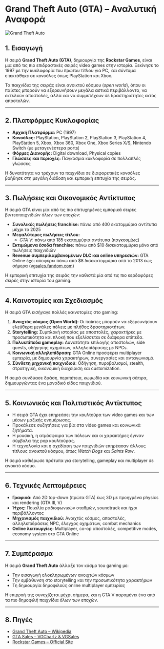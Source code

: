 # Grand Theft Auto (GTA) – Αναλυτική Αναφορά

![Grand Theft Auto](https://upload.wikimedia.org/wikipedia/en/6/60/Grand_Theft_Auto_series_logo.png)

## 1. Εισαγωγή

Η σειρά **Grand Theft Auto (GTA)**, δημιουργία της **Rockstar Games**, είναι μια από τις πιο επιδραστικές σειρές video games στην ιστορία. Ξεκίνησε το 1997 με την κυκλοφορία του πρώτου τίτλου για PC, και σύντομα επεκτάθηκε σε κονσόλες όπως PlayStation και Xbox.

Τα παιχνίδια της σειράς είναι ανοικτού κόσμου (*open world*), όπου οι παίκτες μπορούν να εξερευνήσουν μεγάλα αστικά περιβάλλοντα, να εκτελούν αποστολές, αλλά και να συμμετέχουν σε δραστηριότητες εκτός αποστολών.

---

## 2. Πλατφόρμες Κυκλοφορίας

- **Αρχική Πλατφόρμα:** PC (1997)  
- **Κονσόλες:** PlayStation, PlayStation 2, PlayStation 3, PlayStation 4, PlayStation 5, Xbox, Xbox 360, Xbox One, Xbox Series X/S, Nintendo Switch (με μεταγενέστερα ports)  
- **Φόρμες Διανομής:** Digital download, Physical copies  
- **Γλώσσες και περιοχές:** Παγκόσμια κυκλοφορία σε πολλαπλές γλώσσες  

Η δυνατότητα να τρέχουν τα παιχνίδια σε διαφορετικές κονσόλες βοήθησε στη μεγάλη διάδοση και εμπορική επιτυχία της σειράς.

---

## 3. Πωλήσεις και Οικονομικός Αντίκτυπος

Η σειρά GTA είναι μία από τις πιο επιτυχημένες εμπορικά σειρές βιντεοπαιχνιδιών όλων των εποχών:

- **Συνολικές πωλήσεις franchise:** πάνω από 400 εκατομμύρια αντίτυπα μέχρι το 2025  
- **Μεγαλύτερες πωλήσεις τίτλου:**  
  - *GTA V*: πάνω από 185 εκατομμύρια αντίτυπα (παγκοσμίως)  
- **Εκτιμώμενα έσοδα franchise:** πάνω από $10 δισεκατομμύρια μόνο από πωλήσεις παιχνιδιών  
- **Revenue συμπεριλαμβανομένων DLC και online υπηρεσιών:** GTA Online έχει αποφέρει πάνω από $8 δισεκατομμύρια από το 2013 έως σήμερα ([vgsales.fandom.com](https://vgsales.fandom.com/wiki/Grand_Theft_Auto))  

Η εμπορική επιτυχία της σειράς την καθιστά μία από τις πιο κερδοφόρες σειρές στην ιστορία του gaming.

---

## 4. Καινοτομίες και Σχεδιασμός

Η σειρά GTA εισήγαγε πολλές καινοτομίες στο gaming:  

1. **Ανοιχτός κόσμος (Open World):** Οι παίκτες μπορούν να εξερευνήσουν ελεύθερα μεγάλες πόλεις με πλήθος δραστηριοτήτων.  
2. **Storytelling:** Συμπλοκή ιστορίας με αποστολές, χαρακτήρες με προσωπικότητα και πλοκή που εξελίσσεται σε διάφορα επίπεδα.  
3. **Πολυεπίπεδα gameplay:** Δυνατότητα επιλογής αποστολών, side quests, οδήγησης οχημάτων, αλληλεπίδρασης με NPCs.  
4. **Κοινωνική αλληλεπίδραση:** GTA Online προσφέρει multiplayer εμπειρία, με δημιουργία χαρακτήρων, συνεργασίες και ανταγωνισμό.  
5. **Σύνθετη μηχανική παιχνιδιού:** Οδήγηση, πυροβολισμοί, stealth, στρατηγική, οικονομική διαχείριση και customization.  

Η σειρά συνδύασε δράση, περιπέτεια, κωμωδία και κοινωνική σάτιρα, δημιουργώντας ένα μοναδικό είδος παιχνιδιού.

---

## 5. Κοινωνικός και Πολιτιστικός Αντίκτυπος

- Η σειρά GTA έχει επηρεάσει την κουλτούρα των video games και των μέσων μαζικής ενημέρωσης.  
- Προκάλεσε συζητήσεις για βία στα video games και κοινωνικά ζητήματα.  
- Η μουσική, η ατμόσφαιρα των πόλεων και οι χαρακτήρες έγιναν σύμβολα της pop κουλτούρας.  
- Η τεχνολογία και η σχεδίαση των παιχνιδιών επηρέασαν άλλους τίτλους ανοικτού κόσμου, όπως *Watch Dogs* και *Saints Row*.

Η σειρά καθιέρωσε πρότυπα για storytelling, gameplay και multiplayer σε ανοικτό κόσμο.

---

## 6. Τεχνικές Λεπτομέρειες

- **Γραφικά:** Από 2D top-down (πρώτα GTA) έως 3D με προηγμένα physics και rendering (GTA III, V)  
- **Ήχος:** Ποικιλία ραδιοφωνικών σταθμών, soundtrack και ήχοι περιβάλλοντος  
- **Μηχανισμός παιχνιδιού:** Ανοιχτός κόσμος, αποστολές, αλληλεπιδράσεις NPC, έλεγχος οχημάτων, combat mechanics  
- **Online λειτουργίες:** Multiplayer, co-op αποστολές, competitive modes, economy system στο GTA Online  

---

## 7. Συμπέρασμα

Η σειρά **Grand Theft Auto** άλλαξε τον κόσμο του gaming με:  

- Την εισαγωγή ολοκληρωμένων ανοιχτών κόσμων  
- Την εμβάθυνση στο storytelling και την προσωπικότητα χαρακτήρων  
- Τη δημιουργία δημοφιλούς online multiplayer εμπειρίας  

Η επιρροή της συνεχίζεται μέχρι σήμερα, και η GTA V παραμένει ένα από τα πιο δημοφιλή παιχνίδια όλων των εποχών.

---

## 8. Πηγές

- [Grand Theft Auto – Wikipedia](https://en.wikipedia.org/wiki/Grand_Theft_Auto)  
- [GTA Sales – VGChartz & VGSales](https://vgsales.fandom.com/wiki/Grand_Theft_Auto)  
- [Rockstar Games – Official Site](https://www.rockstargames.com/)

